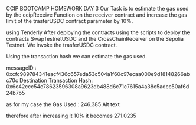 CCIP BOOTCAMP HOMEWORK DAY 3
Our Task is to estimate the gas used by the ccipReceive Function on the receiver contract and increase the gas limit of the trasferUSDC contract parameter by 10%.

using Tenderly
After deploying the contracts using the scripts to deploy the contracts SwapTestnetUSDC and the CrossChainReceiver on the Sepolia Testnet. We invoke the trasferUSDC contract.

Using the transaction hash we can estimate the gas used.

messageID : 0xcfc989784341eacf436c657eda53c504a1f60c97ecaa000e9d18148266abc70c
Destination Transaction Hash: 0x6c42ccc54c78623596308a9623db488d6c71c7615a4a38c5adcc50af6d24b7b5


as for my case the Gas Used : 246.385 Alt text

therefore after increasing it 10% it becomes 271.0235